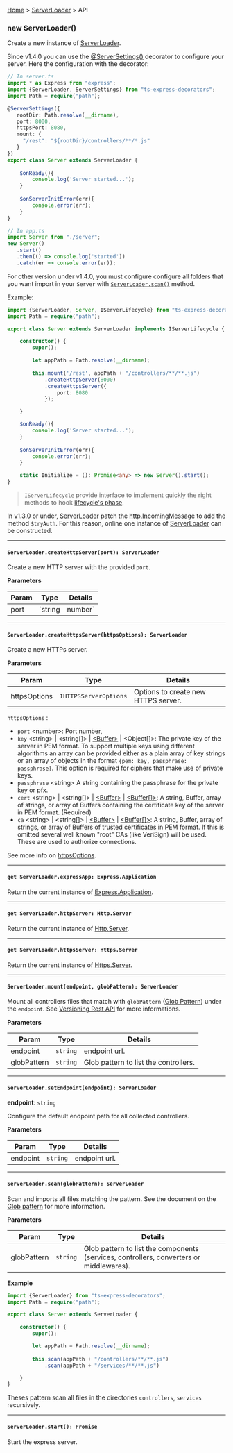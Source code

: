 [Home](https://github.com/Romakita/ts-express-decorators/wiki) > [ServerLoader](https://github.com/Romakita/ts-express-decorators/wiki/Class:-ServerLoader) > API

### new ServerLoader()

Create a new instance of [ServerLoader](https://github.com/Romakita/ts-express-decorators/wiki/Class:-ServerLoader). 

Since v1.4.0 you can use the [@ServerSettings()](https://github.com/Romakita/ts-express-decorators/wiki/Configure-server-with-decorator) decorator to configure your server. Here the configuration with the decorator:

```typescript
// In server.ts
import * as Express from "express";
import {ServerLoader, ServerSettings} from "ts-express-decorators";
import Path = require("path");

@ServerSettings({
   rootDir: Path.resolve(__dirname),
   port: 8000,
   httpsPort: 8080,
   mount: {
     "/rest": "${rootDir}/controllers/**/*.js"
   }
})
export class Server extends ServerLoader {
    
    $onReady(){
        console.log('Server started...');
    }
    
    $onServerInitError(err){
        console.error(err);
    }
}

// In app.ts
import Server from "./server";
new Server()
   .start()
   .then(() => console.log('started'))
   .catch(er => console.error(er));
```

For other version under v1.4.0, you must configure configure all folders that you want import in your `Server` with [`ServerLoader.scan()`](#serverloaderscanglobpattern-serverloader) method.

Example:
```typescript
import {ServerLoader, Server, IServerLifecycle} from "ts-express-decorators";
import Path = require("path");

export class Server extends ServerLoader implements IServerLifecycle {

    constructor() {
        super();

        let appPath = Path.resolve(__dirname);
        
        this.mount('/rest', appPath + "/controllers/**/**.js")
            .createHttpServer(8000)
            .createHttpsServer({
                port: 8080
            });

    }  

    $onReady(){
        console.log('Server started...');
    }
    
    $onServerInitError(err){
        console.error(err);
    }

    static Initialize = (): Promise<any> => new Server().start();
}
```
> `IServerLifecycle` provide interface to implement quickly the right methods to hook [lifecycle's phase](https://github.com/Romakita/ts-express-decorators/wiki/Class:-ServerLoader---Lifecycle-Hooks). 

In v1.3.0 or under, [ServerLoader](https://github.com/Romakita/ts-express-decorators/wiki/Class:-ServerLoader) patch the [http.IncomingMessage](https://nodejs.org/api/http.html#http_class_http_incomingmessage) to add the method `$tryAuth`. For this reason, online one instance of [ServerLoader](https://github.com/Romakita/ts-express-decorators/wiki/Class:-ServerLoader) can be constructed.

***

#### `ServerLoader.createHttpServer(port): ServerLoader`

Create a new HTTP server with the provided `port`.

**Parameters**

Param | Type | Details
---|---|---
port | `string|number` | The HTTP port server.

***

#### `ServerLoader.createHttpsServer(httpsOptions): ServerLoader`

Create a new HTTPs server.

**Parameters**

Param | Type | Details
---|---|---
httpsOptions | `IHTTPSServerOptions` | Options to create new HTTPS server.

`httpsOptions` <IHTTPSServerOptions>:

* `port` &lt;number&gt;: Port number,
* `key` &lt;string&gt; | &lt;string[]&gt; | [&lt;Buffer&gt;](https://nodejs.org/api/buffer.html#buffer_class_buffer) | &lt;Object[]&gt;: The private key of the server in PEM format. To support multiple keys using different algorithms an array can be provided either as a plain array of key strings or an array of objects in the format `{pem: key, passphrase: passphrase}`. This option is required for ciphers that make use of private keys.
* `passphrase` &lt;string&gt; A string containing the passphrase for the private key or pfx.
* `cert` &lt;string&gt; | &lt;string[]&gt; | [&lt;Buffer&gt;](https://nodejs.org/api/buffer.html#buffer_class_buffer) | [&lt;Buffer[]&gt;](https://nodejs.org/api/buffer.html#buffer_class_buffer): A string, Buffer, array of strings, or array of Buffers containing the certificate key of the server in PEM format. (Required)
* `ca` &lt;string&gt; | &lt;string[]&gt; | [&lt;Buffer&gt;](https://nodejs.org/api/buffer.html#buffer_class_buffer) | [&lt;Buffer[]&gt;](https://nodejs.org/api/buffer.html#buffer_class_buffer): A string, Buffer, array of strings, or array of Buffers of trusted certificates in PEM format. If this is omitted several well known "root" CAs (like VeriSign) will be used. These are used to authorize connections.

See more info on [httpsOptions](https://nodejs.org/api/tls.html#tls_tls_createserver_options_secureconnectionlistener).

***

#### `get ServerLoader.expressApp: Express.Application`

Return the current instance of [Express.Application](http://expressjs.com/fr/4x/api.html#app).

***

#### `get ServerLoader.httpServer: Http.Server`

Return the current instance of [Http.Server](https://nodejs.org/api/http.html#http_class_http_server).

***

#### `get ServerLoader.httpsServer: Https.Server`

Return the current instance of [Https.Server](https://nodejs.org/api/https.html#https_class_https_server).

***
#### `ServerLoader.mount(endpoint, globPattern): ServerLoader`

Mount all controllers files that match with `globPattern` ([Glob Pattern](https://www.npmjs.com/package/glob)) under the `endpoint`. See  [Versioning Rest API](https://github.com/Romakita/ts-express-decorators/wiki/Class:-ServerLoader-Versioning-Rest-API) for more informations.

**Parameters**

Param | Type | Details
---|---|---
endpoint | `string` | endpoint url.
globPattern | `string` | Glob pattern to list the controllers.

***

#### `ServerLoader.setEndpoint(endpoint): ServerLoader`
**endpoint**: `string`

Configure the default endpoint path for all collected controllers.

**Parameters**

Param | Type | Details
---|---|---
endpoint | `string` | endpoint url.

***

#### `ServerLoader.scan(globPattern): ServerLoader`

Scan and imports all files matching the pattern. See the document on the [Glob pattern](https://www.npmjs.com/package/glob) for more information.

**Parameters**

Param | Type | Details
---|---|---
globPattern | `string` | Glob pattern to list the components (services, controllers, converters or middlewares).

**Example**
```typescript
import {ServerLoader} from "ts-express-decorators";
import Path = require("path");

export class Server extends ServerLoader {

    constructor() {
        super();

        let appPath = Path.resolve(__dirname);
        
        this.scan(appPath + "/controllers/**/**.js")
            .scan(appPath + "/services/**/**.js")

    }
}
```
Theses pattern scan all files in the directories `controllers`, `services` recursively.

***

#### `ServerLoader.start(): Promise`

Start the express server.